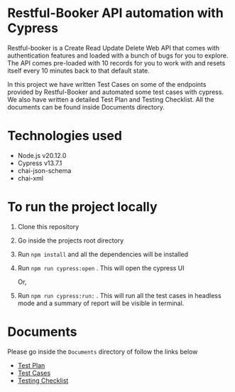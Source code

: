 # Restful-Booker API automation with Cypress

Restful-booker is a Create Read Update Delete Web API that comes with authentication features and loaded with a bunch of bugs for you to explore. The API comes pre-loaded with 10 records for you to work with and resets itself every 10 minutes back to that default state.

In this project we have written Test Cases on some of the endpoints provided by Restful-Booker and automated some test cases with cypress. We also have written a detailed Test Plan and Testing Checklist. All the documents can be found inside Documents directory.

# Technologies used

- Node.js v20.12.0
- Cypress v13.7.1
- chai-json-schema
- chai-xml

# To run the project locally

1. Clone this repository
2. Go inside the projects root directory
3. Run `npm install` and all the dependencies will be installed
4. Run `npm run cypress:open` . This will open the cypress UI

   Or,

5. Run `npm run cypress:run:` . This will run all the test cases in headless mode and a summary of report will be visible in terminal.

# Documents

Please go inside the `Documents` directory of follow the links below

- [Test Plan](https://drive.google.com/file/d/1PDz7jlMmB4eDhLFc8TroDBxLPM0R2n5N/view?usp=sharing)
- [Test Cases](https://docs.google.com/spreadsheets/d/1GZCjxUUy4j3riRQ8qzg7NCfOXODDFAX2/edit?usp=sharing&ouid=105176628969939556054&rtpof=true&sd=true)
- [Testing Checklist](https://drive.google.com/file/d/1vI5GvpRXNADhQHafRZCxwX0an0vDMyax/view?usp=sharing)
